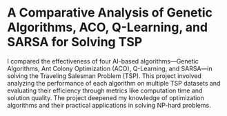 # A Comparative Analysis of Genetic Algorithms, ACO, Q-Learning, and SARSA for Solving TSP

I compared the effectiveness of four AI-based algorithms—Genetic Algorithms, Ant Colony Optimization (ACO), Q-Learning, and SARSA—in solving the Traveling Salesman Problem (TSP). This project involved analyzing the performance of each algorithm on multiple TSP datasets and evaluating their efficiency through metrics like computation time and solution quality. The project deepened my knowledge of optimization algorithms and their practical applications in solving NP-hard problems.

